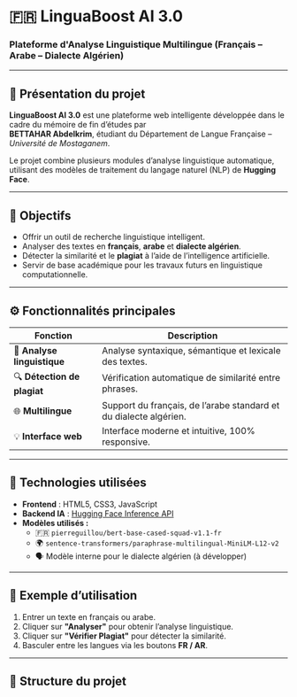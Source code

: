 # 🇫🇷 LinguaBoost AI 3.0  
### Plateforme d'Analyse Linguistique Multilingue (Français – Arabe – Dialecte Algérien)

---

## 🧠 Présentation du projet

**LinguaBoost AI 3.0** est une plateforme web intelligente développée dans le cadre du mémoire de fin d’études par  
**BETTAHAR Abdelkrim**, étudiant du Département de Langue Française – *Université de Mostaganem*.  

Le projet combine plusieurs modules d’analyse linguistique automatique, utilisant des modèles de traitement du langage naturel (NLP) de **Hugging Face**.  

---

## 🎯 Objectifs

- Offrir un outil de recherche linguistique intelligent.  
- Analyser des textes en **français**, **arabe** et **dialecte algérien**.  
- Détecter la similarité et le **plagiat** à l’aide de l’intelligence artificielle.  
- Servir de base académique pour les travaux futurs en linguistique computationnelle.  

---

## ⚙️ Fonctionnalités principales

| Fonction | Description |
|-----------|--------------|
| 🧩 **Analyse linguistique** | Analyse syntaxique, sémantique et lexicale des textes. |
| 🔍 **Détection de plagiat** | Vérification automatique de similarité entre phrases. |
| 🌐 **Multilingue** | Support du français, de l’arabe standard et du dialecte algérien. |
| 💡 **Interface web** | Interface moderne et intuitive, 100% responsive. |

---

## 🧰 Technologies utilisées

- **Frontend** : HTML5, CSS3, JavaScript  
- **Backend IA** : [Hugging Face Inference API](https://huggingface.co)  
- **Modèles utilisés :**  
  - 🇫🇷 `pierreguillou/bert-base-cased-squad-v1.1-fr`  
  - 🌍 `sentence-transformers/paraphrase-multilingual-MiniLM-L12-v2`  
  - 🗣️ Modèle interne pour le dialecte algérien (à développer)  

---

## 🧪 Exemple d’utilisation

1. Entrer un texte en français ou arabe.  
2. Cliquer sur **"Analyser"** pour obtenir l’analyse linguistique.  
3. Cliquer sur **"Vérifier Plagiat"** pour détecter la similarité.  
4. Basculer entre les langues via les boutons **FR / AR**.

---

## 📁 Structure du projet
